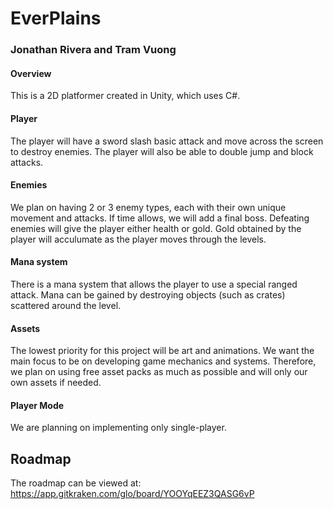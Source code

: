 # EverPlains
### Jonathan Rivera and Tram Vuong

#### Overview
This is a 2D platformer created in Unity, which uses C#.

#### Player
The player will have a sword slash basic attack and move across the screen to destroy enemies.  The player will also be able to double jump and block attacks.

#### Enemies
We plan on having 2 or 3 enemy types, each with their own unique movement and attacks. If time allows, we will add a final boss. Defeating enemies will give the player either health or gold. Gold obtained by the player will acculumate as the player moves through the levels. 

#### Mana system
There is a mana system that allows the player to use a special ranged attack. Mana can be gained by destroying objects (such as crates) scattered around the level. 

#### Assets
The lowest priority for this project will be art and animations. We want the main focus to be on developing game mechanics and systems. Therefore, we plan on using free asset packs as much as possible and will only our own assets if needed.

#### Player Mode
We are planning on implementing only single-player.

## Roadmap
The roadmap can be viewed at: https://app.gitkraken.com/glo/board/YOOYqEEZ3QASG6vP
